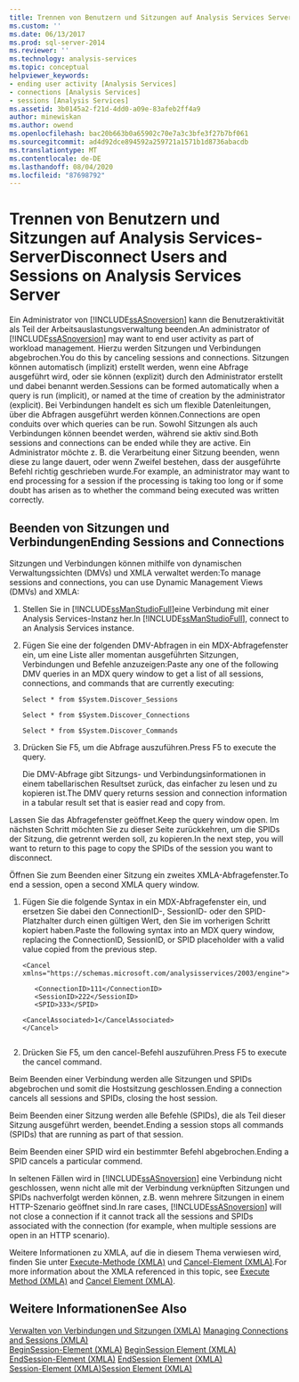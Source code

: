 ```yaml
---
title: Trennen von Benutzern und Sitzungen auf Analysis Services Server | Microsoft-Dokumentation
ms.custom: ''
ms.date: 06/13/2017
ms.prod: sql-server-2014
ms.reviewer: ''
ms.technology: analysis-services
ms.topic: conceptual
helpviewer_keywords:
- ending user activity [Analysis Services]
- connections [Analysis Services]
- sessions [Analysis Services]
ms.assetid: 3b0145a2-f21d-4dd0-a09e-83afeb2ff4a9
author: minewiskan
ms.author: owend
ms.openlocfilehash: bac20b663b0a65902c70e7a3c3bfe3f27b7bf061
ms.sourcegitcommit: ad4d92dce894592a259721a1571b1d8736abacdb
ms.translationtype: MT
ms.contentlocale: de-DE
ms.lasthandoff: 08/04/2020
ms.locfileid: "87698792"
---
```

# <a name="disconnect-users-and-sessions-on-analysis-services-server"></a><span data-ttu-id="796a3-102">Trennen von Benutzern und Sitzungen auf Analysis Services-Server</span><span class="sxs-lookup"><span data-stu-id="796a3-102">Disconnect Users and Sessions on Analysis Services Server</span></span>
  <span data-ttu-id="796a3-103">Ein Administrator von [!INCLUDE[ssASnoversion](../../includes/ssasnoversion-md.md)] kann die Benutzeraktivität als Teil der Arbeitsauslastungsverwaltung beenden.</span><span class="sxs-lookup"><span data-stu-id="796a3-103">An administrator of [!INCLUDE[ssASnoversion](../../includes/ssasnoversion-md.md)] may want to end user activity as part of workload management.</span></span> <span data-ttu-id="796a3-104">Hierzu werden Sitzungen und Verbindungen abgebrochen.</span><span class="sxs-lookup"><span data-stu-id="796a3-104">You do this by canceling sessions and connections.</span></span> <span data-ttu-id="796a3-105">Sitzungen können automatisch (implizit) erstellt werden, wenn eine Abfrage ausgeführt wird, oder sie können (explizit) durch den Administrator erstellt und dabei benannt werden.</span><span class="sxs-lookup"><span data-stu-id="796a3-105">Sessions can be formed automatically when a query is run (implicit), or named at the time of creation by the administrator (explicit).</span></span> <span data-ttu-id="796a3-106">Bei Verbindungen handelt es sich um flexible Datenleitungen, über die Abfragen ausgeführt werden können.</span><span class="sxs-lookup"><span data-stu-id="796a3-106">Connections are open conduits over which queries can be run.</span></span> <span data-ttu-id="796a3-107">Sowohl Sitzungen als auch Verbindungen können beendet werden, während sie aktiv sind.</span><span class="sxs-lookup"><span data-stu-id="796a3-107">Both sessions and connections can be ended while they are active.</span></span> <span data-ttu-id="796a3-108">Ein Administrator möchte z. B. die Verarbeitung einer Sitzung beenden, wenn diese zu lange dauert, oder wenn Zweifel bestehen, dass der ausgeführte Befehl richtig geschrieben wurde.</span><span class="sxs-lookup"><span data-stu-id="796a3-108">For example, an administrator may want to end processing for a session if the processing is taking too long or if some doubt has arisen as to whether the command being executed was written correctly.</span></span>  
  
## <a name="ending-sessions-and-connections"></a><span data-ttu-id="796a3-109">Beenden von Sitzungen und Verbindungen</span><span class="sxs-lookup"><span data-stu-id="796a3-109">Ending Sessions and Connections</span></span>  
 <span data-ttu-id="796a3-110">Sitzungen und Verbindungen können mithilfe von dynamischen Verwaltungssichten (DMVs) und XMLA verwaltet werden:</span><span class="sxs-lookup"><span data-stu-id="796a3-110">To manage sessions and connections, you can use Dynamic Management Views (DMVs) and XMLA:</span></span>  
  
1.  <span data-ttu-id="796a3-111">Stellen Sie in [!INCLUDE[ssManStudioFull](../../includes/ssmanstudiofull-md.md)]eine Verbindung mit einer Analysis Services-Instanz her.</span><span class="sxs-lookup"><span data-stu-id="796a3-111">In [!INCLUDE[ssManStudioFull](../../includes/ssmanstudiofull-md.md)], connect to an Analysis Services instance.</span></span>  
  
2.  <span data-ttu-id="796a3-112">Fügen Sie eine der folgenden DMV-Abfragen in ein MDX-Abfragefenster ein, um eine Liste aller momentan ausgeführten Sitzungen, Verbindungen und Befehle anzuzeigen:</span><span class="sxs-lookup"><span data-stu-id="796a3-112">Paste any one of the following DMV queries in an MDX query window to get a list of all sessions, connections, and commands that are currently executing:</span></span>  
  
     `Select * from $System.Discover_Sessions`  
  
     `Select * from $System.Discover_Connections`  
  
     `Select * from $System.Discover_Commands`  
  
3.  <span data-ttu-id="796a3-113">Drücken Sie F5, um die Abfrage auszuführen.</span><span class="sxs-lookup"><span data-stu-id="796a3-113">Press F5 to execute the query.</span></span>  
  
     <span data-ttu-id="796a3-114">Die DMV-Abfrage gibt Sitzungs- und Verbindungsinformationen in einem tabellarischen Resultset zurück, das einfacher zu lesen und zu kopieren ist.</span><span class="sxs-lookup"><span data-stu-id="796a3-114">The DMV query returns session and connection information in a tabular result set that is easier read and copy from.</span></span>  
  
 <span data-ttu-id="796a3-115">Lassen Sie das Abfragefenster geöffnet.</span><span class="sxs-lookup"><span data-stu-id="796a3-115">Keep the query window open.</span></span> <span data-ttu-id="796a3-116">Im nächsten Schritt möchten Sie zu dieser Seite zurückkehren, um die SPIDs der Sitzung, die getrennt werden soll, zu kopieren.</span><span class="sxs-lookup"><span data-stu-id="796a3-116">In the next step, you will want to return to this page to copy the SPIDs of the session you want to disconnect.</span></span>  
  
 <span data-ttu-id="796a3-117">Öffnen Sie zum Beenden einer Sitzung ein zweites XMLA-Abfragefenster.</span><span class="sxs-lookup"><span data-stu-id="796a3-117">To end a session, open a second XMLA query window.</span></span>  
  
1.  <span data-ttu-id="796a3-118">Fügen Sie die folgende Syntax in ein MDX-Abfragefenster ein, und ersetzen Sie dabei den ConnectionID-, SessionID- oder den SPID-Platzhalter durch einen gültigen Wert, den Sie im vorherigen Schritt kopiert haben.</span><span class="sxs-lookup"><span data-stu-id="796a3-118">Paste the following syntax into an MDX query window, replacing the ConnectionID, SessionID, or SPID placeholder with a valid value copied from the previous step.</span></span>  
  
    ```  
    <Cancel xmlns="https://schemas.microsoft.com/analysisservices/2003/engine">  
  
       <ConnectionID>111</ConnectionID>  
       <SessionID>222</SessionID>  
       <SPID>333</SPID>  
  
    <CancelAssociated>1</CancelAssociated>  
    </Cancel>  
  
    ```  
  
2.  <span data-ttu-id="796a3-119">Drücken Sie F5, um den cancel-Befehl auszuführen.</span><span class="sxs-lookup"><span data-stu-id="796a3-119">Press F5 to execute the cancel command.</span></span>  
  
 <span data-ttu-id="796a3-120">Beim Beenden einer Verbindung werden alle Sitzungen und SPIDs abgebrochen und somit die Hostsitzung geschlossen.</span><span class="sxs-lookup"><span data-stu-id="796a3-120">Ending a connection cancels all sessions and SPIDs, closing the host session.</span></span>  
  
 <span data-ttu-id="796a3-121">Beim Beenden einer Sitzung werden alle Befehle (SPIDs), die als Teil dieser Sitzung ausgeführt werden, beendet.</span><span class="sxs-lookup"><span data-stu-id="796a3-121">Ending a session stops all commands (SPIDs) that are running as part of that session.</span></span>  
  
 <span data-ttu-id="796a3-122">Beim Beenden einer SPID wird ein bestimmter Befehl abgebrochen.</span><span class="sxs-lookup"><span data-stu-id="796a3-122">Ending a SPID cancels a particular commend.</span></span>  
  
 <span data-ttu-id="796a3-123">In seltenen Fällen wird in [!INCLUDE[ssASnoversion](../../includes/ssasnoversion-md.md)] eine Verbindung nicht geschlossen, wenn nicht alle mit der Verbindung verknüpften Sitzungen und SPIDs nachverfolgt werden können, z.B. wenn mehrere Sitzungen in einem HTTP-Szenario geöffnet sind.</span><span class="sxs-lookup"><span data-stu-id="796a3-123">In rare cases, [!INCLUDE[ssASnoversion](../../includes/ssasnoversion-md.md)] will not close a connection if it cannot track all the sessions and SPIDs associated with the connection (for example, when multiple sessions are open in an HTTP scenario).</span></span>  
  
 <span data-ttu-id="796a3-124">Weitere Informationen zu XMLA, auf die in diesem Thema verwiesen wird, finden Sie unter [Execute-Methode &#40;XMLA&#41;](https://docs.microsoft.com/bi-reference/xmla/xml-elements-methods-execute) und [Cancel-Element &#40;XMLA&#41;](https://docs.microsoft.com/bi-reference/xmla/xml-elements-commands/cancel-element-xmla).</span><span class="sxs-lookup"><span data-stu-id="796a3-124">For more information about the XMLA referenced in this topic, see [Execute Method &#40;XMLA&#41;](https://docs.microsoft.com/bi-reference/xmla/xml-elements-methods-execute) and [Cancel Element &#40;XMLA&#41;](https://docs.microsoft.com/bi-reference/xmla/xml-elements-commands/cancel-element-xmla).</span></span>  
  
## <a name="see-also"></a><span data-ttu-id="796a3-125">Weitere Informationen</span><span class="sxs-lookup"><span data-stu-id="796a3-125">See Also</span></span>  
 <span data-ttu-id="796a3-126">[Verwalten von Verbindungen und Sitzungen &#40;XMLA&#41;](../multidimensional-models-scripting-language-assl-xmla/managing-connections-and-sessions-xmla.md) </span><span class="sxs-lookup"><span data-stu-id="796a3-126">[Managing Connections and Sessions &#40;XMLA&#41;](../multidimensional-models-scripting-language-assl-xmla/managing-connections-and-sessions-xmla.md) </span></span>  
 <span data-ttu-id="796a3-127">[BeginSession-Element &#40;XMLA&#41;](https://docs.microsoft.com/bi-reference/xmla/xml-elements-headers/beginsession-element-xmla) </span><span class="sxs-lookup"><span data-stu-id="796a3-127">[BeginSession Element &#40;XMLA&#41;](https://docs.microsoft.com/bi-reference/xmla/xml-elements-headers/beginsession-element-xmla) </span></span>  
 <span data-ttu-id="796a3-128">[EndSession-Element &#40;XMLA&#41;](https://docs.microsoft.com/bi-reference/xmla/xml-elements-headers/endsession-element-xmla) </span><span class="sxs-lookup"><span data-stu-id="796a3-128">[EndSession Element &#40;XMLA&#41;](https://docs.microsoft.com/bi-reference/xmla/xml-elements-headers/endsession-element-xmla) </span></span>  
 [<span data-ttu-id="796a3-129">Session-Element &#40;XMLA&#41;</span><span class="sxs-lookup"><span data-stu-id="796a3-129">Session Element &#40;XMLA&#41;</span></span>](https://docs.microsoft.com/bi-reference/xmla/xml-elements-headers/session-element-xmla)  
  
  
